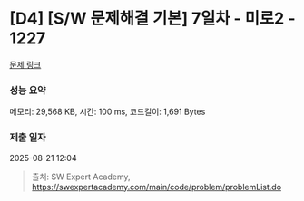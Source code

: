 # [D4] [S/W 문제해결 기본] 7일차 - 미로2 - 1227 

[문제 링크](https://swexpertacademy.com/main/code/problem/problemDetail.do?contestProbId=AV14wL9KAGkCFAYD) 

### 성능 요약

메모리: 29,568 KB, 시간: 100 ms, 코드길이: 1,691 Bytes

### 제출 일자

2025-08-21 12:04



> 출처: SW Expert Academy, https://swexpertacademy.com/main/code/problem/problemList.do